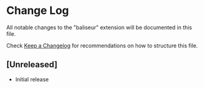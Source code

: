 # Change Log

All notable changes to the "baliseur" extension will be documented in this file.

Check [Keep a Changelog](http://keepachangelog.com/) for recommendations on how to structure this file.

## [Unreleased]

- Initial release